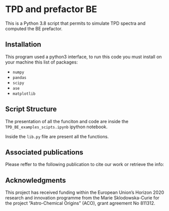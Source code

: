 # TPD and prefactor BE
This is a Python 3.8 script that permits to simulate TPD spectra and computed the BE prefactor.

## Installation

This program used a python3 interface, to run this code you must install on your machine this list of packages:

* ```numpy```
* ```pandas```
* ```scipy```
* ```ase```
* ```matplotlib```

## Script Structure
The presentation of all the funciton and code are inside the ```TPD_BE_examples_scipts.ipynb``` ipython notebook.

Inside the ```lib.py``` file are present all the functions.

## Associated publications
Please reffer to the following publication to cite our work or retrieve the info:

## Acknowledgments
This project has received funding within the European Union’s Horizon 2020 research and innovation programme from the Marie Sklodowska-Curie for the project ”Astro-Chemical Origins” (ACO), grant agreement No 811312.
